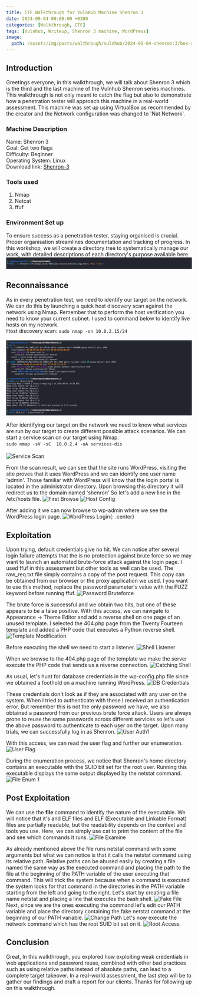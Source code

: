```yaml
---
title: CTF Walkthrough for VulnHub Machine Shenron 3
date: 2024-09-04 00:00:00 +0300
categories: [Walkthrough, CTF]
tags: [Vulnhub, Writeup, Shenron 3 machine, WordPress]   
image:
  path: /assets/img/posts/walthrough/vulnhub/2024-09-04-shenron:3/box-shenron3.png
---
```

## Introduction
Greetings everyone, in this walkthrough, we will talk about Shenron 3 which is the third and the last machine of the Vulnhub Shenron series machines. This walkthrough is not only meant to catch the flag but also to demonstrate how a penetration tester will approach this machine in a real-world assessment.
This machine was set up using VirtualBox as recommended by the creator and the Network configuration was changed to 'Nat Network'.
### Machine Description
Name: Shenron 3<br>
Goal: Get two flags<br>
Difficulty: Beginner<br>
Operating System: Linux<br>
Download link: [Shenron-3](https://download.vulnhub.com/shenron/shenron-3.ova)<br>
### Tools used
1) Nmap<br>
2) Netcat<br>
3) ffuf<br>

### Environment Set up
To ensure success as a penetration tester, staying organised is crucial. Proper organisation streamlines documentation and tracking of progress. In this workshop, we will create a directory tree to systematically manage our work, with detailed descriptions of each directory's purpose available here. 
![Working Dir](/assets/img/posts/walthrough/vulnhub/2024-09-04-shenron:3/working-dir.png)

## Reconnaissance
As in every penetration test, we need to identify our target on the network. We can do this by launching a quick host discovery scan against the network using Nmap. Remember that to perform the host verification you need to know your current subnet. I used to command below to identify live hosts on my network.<br>
Host discovery scan: ```sudo nmap -sn 10.0.2.15/24```<br><br>
![Target Discovery](/assets/img/posts/walthrough/vulnhub/2024-09-04-shenron%3A3/target-dis.png)

After identifying our target on the network we need to know what services are run by our target to create different possible attack scenarios. We can start a service scan on our target using Nmap.  
```sudo nmap -sV -sC  10.0.2.4 -oA services-dis```<br><br>
![Service Scan](/assets/img/posts/walthrough/vulnhub/2024-09-04-shenron:3/service-scan.png)

From the scan result, we can see that the site runs WordPress. visiting the site proves that it uses WordPress and we can identify one user name 'admin'.
Those familiar with WordPress will know that the login portal is located in the administrator directory. Upon browsing this directory it will redirect us to the domain named 'shenron' So let's add a new line in the /etc/hosts file.
![First Browse](/assets/img/posts/walthrough/vulnhub/2024-09-04-shenron:3/first-browse.png)
![Host Config](/assets/img/posts/walthrough/vulnhub/2024-09-04-shenron:3/hosts-config.png)

After adding it we can now browse to wp-admin where we see the WordPress login page.
![WordPress Login](/assets/img/posts/walthrough/vulnhub/2024-09-04-shenron:3/wordpress-login.png){: .center}

## Exploitation
Upon trying, default credentials give no hit. We can notice after several login failure attempts that the is no protection against brute force so we may want to launch an automated brute-force attack against the login page. I used ffuf in this assessment but other tools as well can be used. The raw_req.txt file simply contains a copy of the post request. This copy can be obtained from our browser or the proxy application we used. I you want to use this method, replace the password parameter's value with the FUZZ keyword before running ffuf.
![Password Bruteforce](/assets/img/posts/walthrough/vulnhub/2024-09-04-shenron:3/password-bruteforce-1.png)

The brute force is successful and we obtain two hits, but one of these appears to be a false positive. With this access, we can navigate to Appearance -> Theme Editor and add a reverse shell on one page of an unused template. I selected the 404.php page from  the Twenty Fourteen template and added a PHP code that executes a Python reverse shell.
![Template Modification](/assets/img/posts/walthrough/vulnhub/2024-09-04-shenron:3/template-modification.png)

Before executing the shell we need to start a listener.
![Shell Listener](/assets/img/posts/walthrough/vulnhub/2024-09-04-shenron:3/shell-listener.png)

When we browse to the 404.php page of the template we make the server execute the PHP code that sends us a reverse connection.
![Catching Shell](/assets/img/posts/walthrough/vulnhub/2024-09-04-shenron:3/catching-shell-1.png)

As usual, let's hunt for database credentials in the wp-config.php file since we obtained a foothold on a machine running WordPress.
![DB Credentials](/assets/img/posts/walthrough/vulnhub/2024-09-04-shenron:3/db-creds.png)

These credentials don't look as if they are associated with any user on the system. When I tried to authenticate with these I received an authentication error. But remember this is not the only password we have, we also obtained a password from our previous brute force attack. Users are always prone to reuse the same passwords across different services so let's use the above password to authenticate to each user on the target.
Upon many trials, we can successfully log in as Shenron.
![User Auth1](/assets/img/posts/walthrough/vulnhub/2024-09-04-shenron:3/user-auth-1.png)

With this access, we can read the user flag and further our enumeration.
![User Flag](/assets/img/posts/walthrough/vulnhub/2024-09-04-shenron:3/user-flag.png)

During the enumeration process, we notice that Shenron's home directory contains an executable with the SUID bit set for the root user. Running this executable displays the same output displayed by the netstat command.
![File Enum 1](/assets/img/posts/walthrough/vulnhub/2024-09-04-shenron:3/file-enum-1.png)

## Post Exploitation
We can use the **file** command to identify the nature of the executable. We will notice that it's and ELF files and ELF (Executable and Linkable Format) files are partially readable, but the readability depends on the context and tools you use. Here, we can simply use cat to print the content of the file and see which commands it runs.
![File Examine](/assets/img/posts/walthrough/vulnhub/2024-09-04-shenron:3/file-examine-1.png)

As already mentioned above the file runs netstat command with some arguments but what we can notice is that it calls the netstat command using its relative path. Relative paths can be abused easily by creating a file named the same way as the executed command and placing the path to the file at the beginning of the PATH variable of the user executing that command. This will trick the system because when a command is executed the system looks for that command in the directories in the PATH variable starting from the left and going to the right. 
Let's start by creating a file name netstat and placing a line that executes the bash shell.
![Fake File](/assets/img/posts/walthrough/vulnhub/2024-09-04-shenron:3/fakefile.png)
Next, since we are the ones executing the command let's edit our PATH variable and place the directory containing the fake netstat command at the beginning of our PATH variable.
![Change Path](/assets/img/posts/walthrough/vulnhub/2024-09-04-shenron:3/path-change.png)
Let's now execute the network command which has the root SUID bit set on it.
![Root Access](/assets/img/posts/walthrough/vulnhub/2024-09-04-shenron:3/root-access.png)

## Conclusion
Great, In this walkthrough, you explored how exploiting weak credentials in web applications and password reuse, combined with other bad practices such as using relative paths instead of absolute paths, can lead to a complete target takeover. In a real-world assessment, the last step will be to gather our findings and draft a report for our clients. Thanks for following up on this walkthrough.
